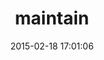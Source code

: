 ---
layout: post
title:  "maintain"
repo:   "flipsasser/maintain"
date:   2015-02-18 17:01:06
gemurl: http://github.com/flipsasser/maintain
---